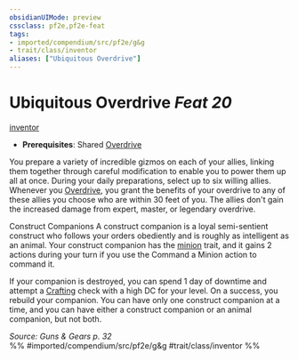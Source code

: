 ```yaml
---
obsidianUIMode: preview
cssclass: pf2e,pf2e-feat
tags:
- imported/compendium/src/pf2e/g&g
- trait/class/inventor
aliases: ["Ubiquitous Overdrive"]
---
```

# Ubiquitous Overdrive  *Feat 20*  
[inventor](rules/traits/inventor-g-g.md)  

- **Prerequisites**: Shared [Overdrive](overdrive-g-g.md)

You prepare a variety of incredible gizmos on each of your allies, linking them together through careful modification to enable you to power them up all at once. During your daily preparations, select up to six willing allies. Whenever you [Overdrive](overdrive-g-g.md), you grant the benefits of your overdrive to any of these allies you choose who are within 30 feet of you. The allies don't gain the increased damage from expert, master, or legendary overdrive.

Construct Companions A construct companion is a loyal semi-sentient construct who follows your orders obediently and is roughly as intelligent as an animal. Your construct companion has the [minion](minion.md) trait, and it gains 2 actions during your turn if you use the Command a Minion action to command it.

If your companion is destroyed, you can spend 1 day of downtime and attempt a [Crafting](../skills.md#Crafting) check with a high DC for your level. On a success, you rebuild your companion. You can have only one construct companion at a time, and you can have either a construct companion or an animal companion, but not both.

*Source: Guns & Gears p. 32*  
%% #imported/compendium/src/pf2e/g&g #trait/class/inventor %%